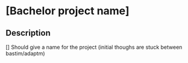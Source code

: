 # [Bachelor project name]

## Description

[] Should give a name for the project (initial thoughs are stuck between bastim/adaptm)
